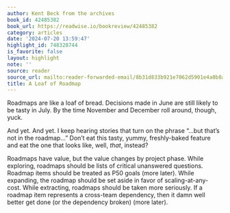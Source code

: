 ```yaml
---
author: Kent Beck from the archives
book_id: 42485382
book_url: https://readwise.io/bookreview/42485382
category: articles
date: '2024-07-20 13:59:47'
highlight_id: 748328744
is_favorite: false
layout: highlight
note: ''
source: reader
source_url: mailto:reader-forwarded-email/8b31d833b921e7062d5901e4a0b8a9a6
title: A Loaf of Roadmap
---
```


Roadmaps are like a loaf of bread. Decisions made in June are still likely to be tasty in July. By the time November and December roll around, though, yuck.

And yet. And yet. I keep hearing stories that turn on the phrase “...but that’s not in the roadmap...” Don’t eat this tasty, yummy, freshly-baked feature and eat the one that looks like, well, *that*, instead?

Roadmaps have value, but the value changes by project phase. While exploring, roadmaps should be lists of critical unanswered questions. Roadmap items should be treated as P50 goals (more later). While expanding, the roadmap should be set aside in favor of scaling-at-any- cost. While extracting, roadmaps should be taken more seriously. If a roadmap item represents a cross-team dependency, then it damn well better get done (or the dependency broken) (more later).